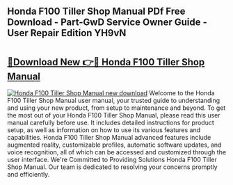 ## Honda F100 Tiller Shop Manual PDf Free Download - Part-GwD Service Owner Guide - User Repair Edition YH9vN

# <h2><a href="http://bc64696.oget.top/?id=Honda+F100+Tiller+Shop+Manual">🔗Download New 👉🔴 Honda F100 Tiller Shop Manual</a></h2>

[![Honda F100 Tiller Shop Manual new download](https://i.imgur.com/5g1atiW.png)](http://bc64696.oget.top/?id=Honda+F100+Tiller+Shop+Manual)
Welcome to the Honda F100 Tiller Shop Manual user manual, your trusted guide to understanding and using your new product, from setup to maintenance and beyond. To get the most out of your Honda F100 Tiller Shop Manual, please read this user manual carefully before use. It includes detailed instructions for product setup, as well as information on how to use its various features and capabilities. Honda F100 Tiller Shop Manual advanced features include augmented reality, customizable profiles, automatic software updates, and voice recognition, all of which can be accessed and customized through the user interface. We're Committed to Providing Solutions Honda F100 Tiller Shop Manual. Our team is dedicated to resolving your concerns promptly and efficiently.
